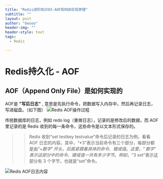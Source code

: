 ```yaml
---
title: "Redis进阶知识03-AOF和RDB实现原理"
subtitle: ""
layout: post
author: "Geooo"
header-img: ""
header-style: text
tags:
  - Redis
  
---
```


# Redis持久化 - AOF

## AOF（Append Only File）是如何实现的

AOF是 **"写后日志"** , 意思是先执行命令，把数据写入内存中，然后再记录日志，写进磁盘。（如下图）
![](https://static001.geekbang.org/resource/image/40/1f/407f2686083afc37351cfd9107319a1f.jpg "Redis AOF操作过程")

传统数据库的日志，例如 redo log（重做日志），记录的是修改后的数据，而 AOF 里记录的是 Redis 收到的每一条命令，这些命令是以文本形式保存的。



>> Redis 收到“set testkey testvalue”命令后记录的日志为例，看看 AOF 日志的内容。其中，“*3”表示当前命令有三个部分，每部分都是由“$+数字”开头，后面紧跟着具体的命令、键或值。这里，“数字”表示这部分中的命令、键或值一共有多少字节。例如，“$3 set”表示这部分有 3 个字节，也就是“set”命令。

![](https://static001.geekbang.org/resource/image/4d/9f/4d120bee623642e75fdf1c0700623a9f.jpg "Redis AOF日志内容")


